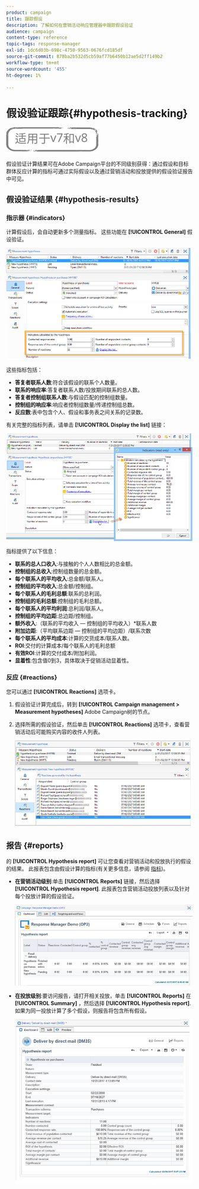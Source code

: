 ```yaml
---
product: campaign
title: 跟踪假设
description: 了解如何在营销活动响应管理器中跟踪假设验证
audience: campaign
content-type: reference
topic-tags: response-manager
exl-id: 1dc6d03b-698c-4750-9563-0676fcd185df
source-git-commit: 878ba2b532d5cb59af77b6450b12ae5d2ff149b2
workflow-type: tm+mt
source-wordcount: '455'
ht-degree: 1%

---
```


# 假设验证跟踪{#hypothesis-tracking}

![](../../assets/common.svg)

假设验证计算结果可在Adobe Campaign平台的不同级别获得：通过假设和目标群体反应计算的指标可通过实际假设以及通过营销活动和投放提供的假设验证报告中可见。

## 假设验证结果 {#hypothesis-results}

### 指示器 {#indicators}

计算假设后，会自动更新多个测量指标。 这些功能在 **[!UICONTROL General]** 假设验证。

![](assets/response_hypothesis_delivery_example_010.png)

这些指标包括：

* **答复者联系人数**:符合该假设的联系个人数量。
* **联系的响应率**:答复者联系人数/投放期间联系的总人数。
* **答复者控制组联系人数**:与假设匹配的控制组数量。
* **控制组的响应率**:响应者控制组数量/传递控制组总数。
* **反应数**:表中包含个人、假设和事务表之间关系的记录数。

有关完整的指标列表，请单击 **[!UICONTROL Display the list]** 链接：

![](assets/response_hypothesis_indicators_002.png)

指标提供了以下信息：

* **联系的总人口收入**:与接触的个人人数相比的总金额。
* **控制组的总收入**:控制组数量的总金额。
* **每个联系人的平均收入**:总金额/联系人。
* **控制组的平均收入**:总金额/控制组。
* **每个联系人的毛利总额**:联系的总利润。
* **控制组的毛利总额**:控制组的毛利总额。
* **每个联系人的平均利润**:总利润/联系人。
* **控制组的平均边距**:总边距/控制组。
* **额外收入**:（联系的平均收入 — 控制组的平均收入）&#42;联系人数
* **附加边距**:（平均联系边距 — 控制组的平均边距）/联系次数
* **每个联系人的平均成本**:计算的交货成本/联系人数。
* **ROI**:交付的计算成本/每个联系人的毛利总额
* **有效ROI**:计算的交付成本/附加利润。
* **显着性**:包含值0到3，具体取决于促销活动显着性。

### 反应 {#reactions}

您可以通过 **[!UICONTROL Reactions]** 选项卡。

1. 假设验证计算完成后，转到 **[!UICONTROL Campaign management > Measurement hypotheses]** Adobe Campaign树的节点。
1. 选择所需的假设验证，然后单击 **[!UICONTROL Reactions]** 选项卡，查看营销活动后可能购买内容的收件人列表。

   ![](assets/response_hypothesis_reactions_001.png)

## 报告 {#reports}

的 **[!UICONTROL Hypothesis report]** 可让您查看对营销活动和投放执行的假设的结果。 此报表包含由假设计算的指标(有关更多信息，请参阅 [指标](#indicators))。

* **在营销活动级别**:单击 **[!UICONTROL Reports]** 链接，然后选择 **[!UICONTROL Hypothesis report]**. 此报表包含营销活动投放列表以及针对每个投放计算的假设验证。

   ![](assets/response_hypothesis_campaign_report_001.png)

* **在投放级别**:要访问报告，请打开相关投放，单击 **[!UICONTROL Reports]** 在 **[!UICONTROL Summary]** ，然后选择 **[!UICONTROL Hypothesis report]**. 如果为同一投放计算了多个假设，则报告将包含所有假设。

   ![](assets/response_hypothesis_delivery_report_001.png)
